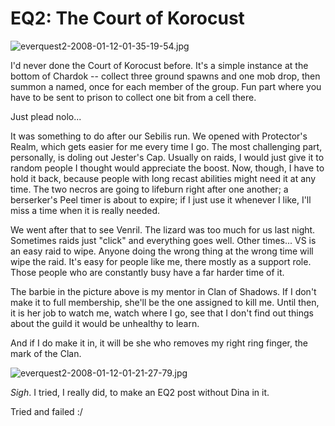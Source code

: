 # EQ2: The Court of Korocust

![everquest2-2008-01-12-01-35-19-54.jpg](http://westkarana.com/wp-content/uploads/2008/01/everquest2-2008-01-12-01-35-19-54.jpg)

I'd never done the Court of Korocust before. It's a simple instance at the bottom of Chardok -- collect three ground spawns and one mob drop, then summon a named, once for each member of the group. Fun part where you have to be sent to prison to collect one bit from a cell there.

Just plead nolo...

It was something to do after our Sebilis run. We opened with Protector's Realm, which gets easier for me every time I go. The most challenging part, personally, is doling out Jester's Cap. Usually on raids, I would just give it to random people I thought would appreciate the boost. Now, though, I have to hold it back, because people with long recast abilities might need it at any time. The two necros are going to lifeburn right after one another; a berserker's Peel timer is about to expire; if I just use it whenever I like, I'll miss a time when it is really needed.

We went after that to see Venril. The lizard was too much for us last night. Sometimes raids just "click" and everything goes well. Other times... VS is an easy raid to wipe. Anyone doing the wrong thing at the wrong time will wipe the raid. It's easy for people like me, there mostly as a support role. Those people who are constantly busy have a far harder time of it.

The barbie in the picture above is my mentor in Clan of Shadows. If I don't make it to full membership, she'll be the one assigned to kill me. Until then, it is her job to watch me, watch where I go, see that I don't find out things about the guild it would be unhealthy to learn.

And if I do make it in, it will be she who removes my right ring finger, the mark of the Clan.

![everquest2-2008-01-12-01-21-27-79.jpg](http://westkarana.com/wp-content/uploads/2008/01/everquest2-2008-01-12-01-21-27-79.jpg)

*Sigh*. I tried, I really did, to make an EQ2 post without Dina in it.

Tried and failed :/

